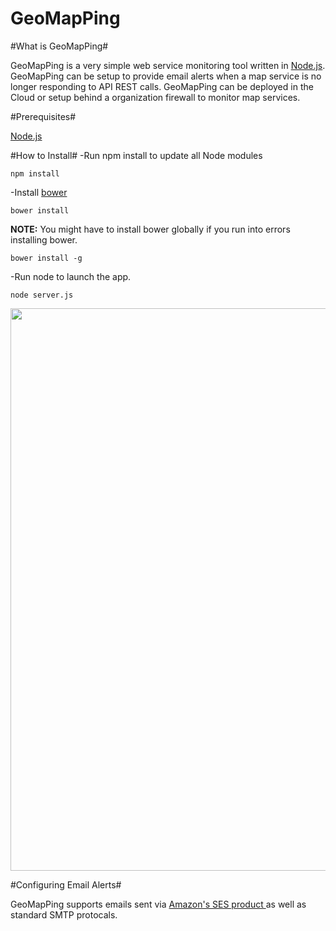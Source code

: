 GeoMapPing
==========

#What is GeoMapPing#

GeoMapPing is a very simple web service monitoring tool written in <a href="http://nodejs.org">Node.js</a>.  GeoMapPing can be setup to provide email alerts when a map service is no longer responding to API REST calls.  GeoMapPing can be deployed in the Cloud or setup behind a organization firewall to monitor map services.  

#Prerequisites#

<a href="http://nodejs.org/download/">Node.js</a>


#How to Install#
-Run npm install to update all Node modules

```
npm install
```

-Install <a href="https://github.com/bower/bower">bower</a>

```
bower install
```

<B>NOTE:</B> You might have to install bower globally if you run into errors installing bower.

```
bower install -g
```

-Run node to launch the app.

```
node server.js
```

<img src="http://geopublic.s3.amazonaws.com/GeoMapPing_Landing.png" width="900px"/>

#Configuring Email Alerts#

GeoMapPing supports emails sent via <a href="http://aws.amazon.com/ses/">Amazon's SES product </a> as well as standard SMTP protocals.
